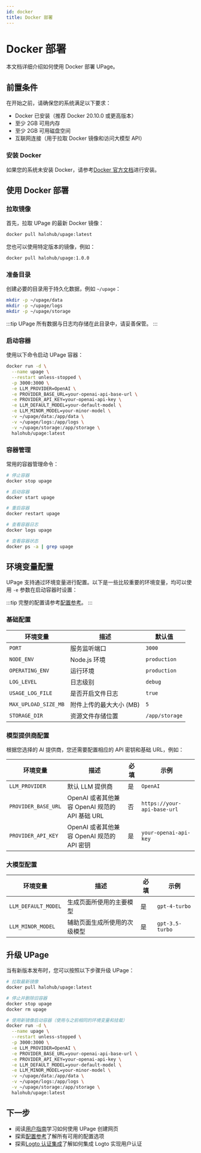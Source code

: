 ```yaml
---
id: docker
title: Docker 部署
---
```


# Docker 部署

本文档详细介绍如何使用 Docker 部署 UPage。

## 前置条件
在开始之前，请确保您的系统满足以下要求：
- Docker 已安装（推荐 Docker 20.10.0 或更高版本）
- 至少 2GB 可用内存
- 至少 2GB 可用磁盘空间
- 互联网连接（用于拉取 Docker 镜像和访问大模型 API）

### 安装 Docker

如果您的系统未安装 Docker，请参考[Docker 官方文档](https://docs.docker.com/engine/install/)进行安装。

## 使用 Docker 部署

### 拉取镜像

首先，拉取 UPage 的最新 Docker 镜像：

```bash
docker pull halohub/upage:latest
```

您也可以使用特定版本的镜像，例如：

```bash
docker pull halohub/upage:1.0.0
```

### 准备目录

创建必要的目录用于持久化数据，例如 `~/upage`：

```bash
mkdir -p ~/upage/data
mkdir -p ~/upage/logs
mkdir -p ~/upage/storage
```
:::tip
UPage 所有数据与日志均存储在此目录中，请妥善保管。
:::

### 启动容器

使用以下命令启动 UPage 容器：

```bash
docker run -d \
  --name upage \
  --restart unless-stopped \
  -p 3000:3000 \
  -e LLM_PROVIDER=OpenAI \
  -e PROVIDER_BASE_URL=your-openai-api-base-url \
  -e PROVIDER_API_KEY=your-openai-api-key \
  -e LLM_DEFAULT_MODEL=your-default-model \
  -e LLM_MINOR_MODEL=your-minor-model \
  -v ~/upage/data:/app/data \
  -v ~/upage/logs:/app/logs \
  -v ~/upage/storage:/app/storage \
  halohub/upage:latest
```

### 容器管理

常用的容器管理命令：

```bash
# 停止容器
docker stop upage

# 启动容器
docker start upage

# 重启容器
docker restart upage

# 查看容器日志
docker logs upage

# 查看容器状态
docker ps -a | grep upage
```

## 环境变量配置

UPage 支持通过环境变量进行配置。以下是一些比较重要的环境变量，均可以使用 `-e` 参数在启动容器时设置：

:::tip
完整的配置请参考[配置参考](../configuration)。
:::

### 基础配置

| 环境变量 | 描述 | 默认值 |
| --- | --- | --- |
| `PORT` | 服务监听端口 | `3000` |
| `NODE_ENV` | Node.js 环境 | `production` |
| `OPERATING_ENV` | 运行环境 | `production` |
| `LOG_LEVEL` | 日志级别 | `debug` |
| `USAGE_LOG_FILE` | 是否开启文件日志 | `true` |
| `MAX_UPLOAD_SIZE_MB` | 附件上传的最大大小 (MB) | `5` |
| `STORAGE_DIR` | 资源文件存储位置 | `/app/storage` |

### 模型提供商配置
根据您选择的 AI 提供商，您还需要配置相应的 API 密钥和基础 URL，例如：

| 环境变量 | 描述 | 必填 | 示例 |
| --- | --- | --- | --- |
| `LLM_PROVIDER` | 默认 LLM 提供商 | 是 | `OpenAI` |
| `PROVIDER_BASE_URL` | OpenAI 或者其他兼容 OpenAI 规范的 API 基础 URL | 否 | `https://your-api-base-url` |
| `PROVIDER_API_KEY` | OpenAI 或者其他兼容 OpenAI 规范的 API 密钥 | 是 | `your-openai-api-key` |

### 大模型配置

| 环境变量 | 描述 | 必填 | 示例 |
| --- | --- | --- | --- |
| `LLM_DEFAULT_MODEL` | 生成页面所使用的主要模型 | 是 | `gpt-4-turbo` |
| `LLM_MINOR_MODEL` | 辅助页面生成所使用的次级模型 | 是 | `gpt-3.5-turbo` |

## 升级 UPage

当有新版本发布时，您可以按照以下步骤升级 UPage：

```bash
# 拉取最新镜像
docker pull halohub/upage:latest

# 停止并删除旧容器
docker stop upage
docker rm upage

# 使用新镜像启动容器（使用与之前相同的环境变量和挂载）
docker run -d \
  --name upage \
  --restart unless-stopped \
  -p 3000:3000 \
  -e LLM_PROVIDER=OpenAI \
  -e PROVIDER_BASE_URL=your-openai-api-base-url \
  -e PROVIDER_API_KEY=your-openai-api-key \
  -e LLM_DEFAULT_MODEL=your-default-model \
  -e LLM_MINOR_MODEL=your-minor-model \
  -v ~/upage/data:/app/data \
  -v ~/upage/logs:/app/logs \
  -v ~/upage/storage:/app/storage \
  halohub/upage:latest
```

## 下一步

- 阅读[用户指南](../user-guide/basics)学习如何使用 UPage 创建网页
- 探索[配置参考](../configuration)了解所有可用的配置选项
- 探索[Logto 认证集成](./logto)了解如何集成 Logto 实现用户认证


